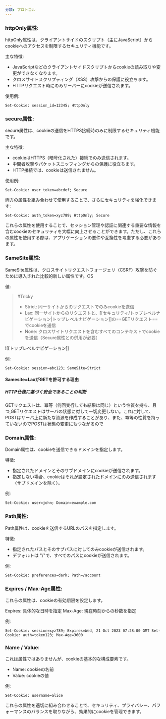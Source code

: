 ```yaml
---
分類: プロトコル
---
```


### httpOnly属性:

httpOnly属性は、クライアントサイドのスクリプト（主にJavaScript）からcookieへのアクセスを制限するセキュリティ機能です。

主な特徴:

- JavaScriptなどのクライアントサイドスクリプトからcookieの読み取りや変更ができなくなります。
- クロスサイトスクリプティング（XSS）攻撃からの保護に役立ちます。
- HTTPリクエスト時にのみサーバーにcookieが送信されます。

使用例:

`Set-Cookie: session_id=12345; HttpOnly`

### secure属性:

secure属性は、cookieの送信をHTTPS接続時のみに制限するセキュリティ機能です。

主な特徴:

- cookieはHTTPS（暗号化された）接続でのみ送信されます。
- 中間者攻撃やパケットスニッフィングからの保護に役立ちます。
- HTTP接続では、cookieは送信されません。

使用例:


`Set-Cookie: user_token=abcdef; Secure`

両方の属性を組み合わせて使用することで、さらにセキュリティを強化できます:

`Set-Cookie: auth_token=xyz789; HttpOnly; Secure`

これらの属性を使用することで、セッション管理や認証に関連する重要な情報を含むcookieのセキュリティを大幅に向上させることができます。ただし、これらの属性を使用する際は、アプリケーションの要件や互換性を考慮する必要があります。

### SameSite属性:

SameSite属性は、クロスサイトリクエストフォージェリ（CSRF）攻撃を防ぐために導入された比較的新しい属性です。OS

値:


> #Tricky 
>- Strict: 同一サイトからのリクエストでのみcookieを送信
> - Lax: 同一サイトからのリクエストと、[[セキュリティ/トップレベルナビゲーション|トップレベルナビゲーション]]の==GETリクエスト==でcookieを送信
> - None: クロスサイトリクエストを含むすべてのコンテキストでcookieを送信（Secure属性との併用が必要）


![[トップレベルナビゲーション]]

例:

`Set-Cookie: session=abc123; SameSite=Strict`

#### Samesite=LaxがGETを許可する理由
##### HTTP仕様に基づく安全であることの判断
GETリクエストは、冪等（何回実行しても結果は同じ）という性質を持ち、且つ,GETリクエストはサーバの状態に対して一切変更しない。これに対して、POSTはサーバ上に新たな資源を作成することがあり、また、冪等の性質を持っていないのでPOSTは状態の変更にもつながるので

### Domain属性:

Domain属性は、cookieを送信できるドメインを指定します。

特徴:

- 指定されたドメインとそのサブドメインにcookieが送信されます。
- 指定しない場合、cookieはそれが設定されたドメインにのみ送信されます（サブドメインを除く）。

例:

`Set-Cookie: user=john; Domain=example.com`

### Path属性:

Path属性は、cookieを送信するURLのパスを指定します。

特徴:

- 指定されたパスとそのサブパスに対してのみcookieが送信されます。
- デフォルトは "/"で、すべてのパスにcookieが送信されます。

例:

`Set-Cookie: preferences=dark; Path=/account`

### Expires / Max-Age属性:

これらの属性は、cookieの有効期限を設定します。

Expires: 具体的な日時を指定 Max-Age: 現在時刻からの秒数を指定

例:

`Set-Cookie: session=xyz789; Expires=Wed, 21 Oct 2023 07:28:00 GMT Set-Cookie: auth=token123; Max-Age=3600`

### Name / Value:

これは属性ではありませんが、cookieの基本的な構成要素です。

- Name: cookieの名前
- Value: cookieの値

例:

`Set-Cookie: username=alice`

これらの属性を適切に組み合わせることで、セキュリティ、プライバシー、パフォーマンスのバランスを取りながら、効果的にcookieを管理できます。